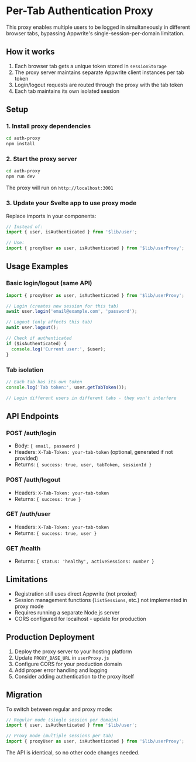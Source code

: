 # Per-Tab Authentication Proxy

This proxy enables multiple users to be logged in simultaneously in different browser tabs, bypassing Appwrite's single-session-per-domain limitation.

## How it works

1. Each browser tab gets a unique token stored in `sessionStorage`
2. The proxy server maintains separate Appwrite client instances per tab token
3. Login/logout requests are routed through the proxy with the tab token
4. Each tab maintains its own isolated session

## Setup

### 1. Install proxy dependencies

```bash
cd auth-proxy
npm install
```

### 2. Start the proxy server

```bash
cd auth-proxy
npm run dev
```

The proxy will run on `http://localhost:3001`

### 3. Update your Svelte app to use proxy mode

Replace imports in your components:

```javascript
// Instead of:
import { user, isAuthenticated } from '$lib/user';

// Use:
import { proxyUser as user, isAuthenticated } from '$lib/userProxy';
```

## Usage Examples

### Basic login/logout (same API)
```javascript
import { proxyUser as user, isAuthenticated } from '$lib/userProxy';

// Login (creates new session for this tab)
await user.login('email@example.com', 'password');

// Logout (only affects this tab)
await user.logout();

// Check if authenticated
if ($isAuthenticated) {
  console.log('Current user:', $user);
}
```

### Tab isolation
```javascript
// Each tab has its own token
console.log('Tab token:', user.getTabToken());

// Login different users in different tabs - they won't interfere
```

## API Endpoints

### POST /auth/login
- Body: `{ email, password }`
- Headers: `X-Tab-Token: your-tab-token` (optional, generated if not provided)
- Returns: `{ success: true, user, tabToken, sessionId }`

### POST /auth/logout
- Headers: `X-Tab-Token: your-tab-token`
- Returns: `{ success: true }`

### GET /auth/user
- Headers: `X-Tab-Token: your-tab-token`
- Returns: `{ success: true, user }`

### GET /health
- Returns: `{ status: 'healthy', activeSessions: number }`

## Limitations

- Registration still uses direct Appwrite (not proxied)
- Session management functions (`listSessions`, etc.) not implemented in proxy mode
- Requires running a separate Node.js server
- CORS configured for localhost - update for production

## Production Deployment

1. Deploy the proxy server to your hosting platform
2. Update `PROXY_BASE_URL` in `userProxy.js`
3. Configure CORS for your production domain
4. Add proper error handling and logging
5. Consider adding authentication to the proxy itself

## Migration

To switch between regular and proxy mode:

```javascript
// Regular mode (single session per domain)
import { user, isAuthenticated } from '$lib/user';

// Proxy mode (multiple sessions per tab)
import { proxyUser as user, isAuthenticated } from '$lib/userProxy';
```

The API is identical, so no other code changes needed.
